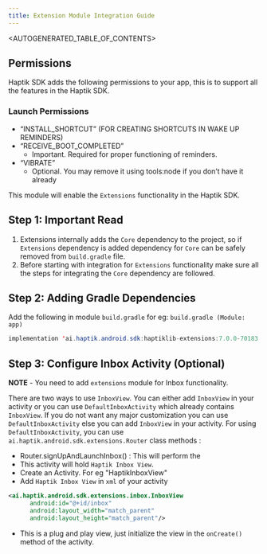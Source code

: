 ```yaml
---
title: Extension Module Integration Guide
---
```


<AUTOGENERATED_TABLE_OF_CONTENTS>

## Permissions

Haptik SDK adds the following permissions to your app, this is to support all the features in the Haptik SDK.

<a name="launch-permissions"></a>

### Launch Permissions

- “INSTALL_SHORTCUT” (FOR CREATING SHORTCUTS IN WAKE UP REMINDERS)
- “RECEIVE_BOOT_COMPLETED”
  - Important. Required for proper functioning of reminders.
- “VIBRATE”
  - Optional. You may remove it using tools:node if you don’t have it already
    

This module will enable the `Extensions` functionality in the Haptik SDK.

<a name="important-read"></a>

## Step 1: Important Read

1. Extensions internally adds the `Core` dependency to the project, so if `Extensions` dependency is added dependency for `Core` can be safely
   removed from `build.gradle` file.
2. Before starting with integration for `Extensions` functionality make sure all the steps for integrating the `Core` dependency are followed.

<a name="extensions-adding-gradle-dependencies"></a>

## Step 2: Adding Gradle Dependencies

Add the following in module `build.gradle` for eg: `build.gradle (Module: app)`

```java
implementation 'ai.haptik.android.sdk:haptiklib-extensions:7.0.0-70183'
```

## Step 3: Configure Inbox Activity (Optional)

**NOTE** - You need to add `extensions` module for Inbox functionality.

There are two ways to use `InboxView`. You can either add `InboxView` in your activity or you can use `DefaultInboxActivity` which already contains `InboxView`. If you do not want any major customization you can use `DefaultInboxActivity` else you can add `InboxView` in your activity.
For using `DefaultInboxActivity`, you can use `ai.haptik.android.sdk.extensions.Router` class methods :

- Router.signUpAndLaunchInbox() : This will perform the
- This activity will hold `Haptik Inbox View`.
- Create an Activity. For eg "HaptikInboxView"
- Add `Haptik Inbox View` in `xml` of your activity

```xml
<ai.haptik.android.sdk.extensions.inbox.InboxView
      android:id="@+id/inbox"
      android:layout_width="match_parent"
      android:layout_height="match_parent"/>
```

- This is a plug and play view, just initialize the view in the
  `onCreate()` method of the activity.    